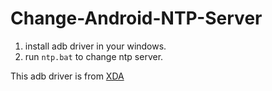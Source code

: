 # Change-Android-NTP-Server
1. install adb driver in your windows.
2. run ` ntp.bat ` to change ntp server.

This adb driver is from [XDA](https://forum.xda-developers.com/showthread.php?t=2588979)
